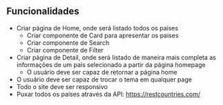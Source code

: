 ## Funcionalidades

- Criar página de Home, onde será listado todos os países
    - Criar componente de Card para apresentar os paises
    - Criar componente de Search
    - Criar componente de Filter
- Criar página de Detail, onde será listado de maneira mais completa as informações de um país selecionado a partir da página homepage
    - O usuário deve ser capaz de retornar a página home
- O usuário deve ser capaz de trocar o tema em qualquer page
- Todo o site deve ser responsivo
- Puxar todos os países através da API: https://restcountries.com/